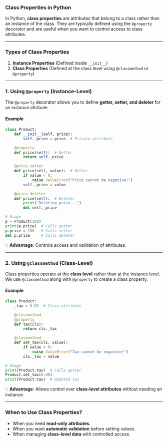 
### **Class Properties in Python**

In Python, **class properties** are attributes that belong to a class rather than an instance of the class. They are typically defined using the `@property` decorator and are useful when you want to control access to class attributes.

---

### **Types of Class Properties**
1. **Instance Properties** (Defined inside `__init__`)
2. **Class Properties** (Defined at the class level using `@classmethod` or `@property`)

---

### **1. Using `@property` (Instance-Level)**
The `@property` decorator allows you to define **getter, setter, and deleter** for an instance attribute.

#### **Example**
```python
class Product:
    def __init__(self, price):
        self._price = price  # Private attribute

    @property
    def price(self):  # Getter
        return self._price

    @price.setter
    def price(self, value):  # Setter
        if value < 0:
            raise ValueError("Price cannot be negative!")
        self._price = value

    @price.deleter
    def price(self):  # Deleter
        print("Deleting price...")
        del self._price

# Usage
p = Product(100)
print(p.price)  # Calls getter
p.price = 150   # Calls setter
del p.price     # Calls deleter
```
💡 **Advantage**: Controls access and validation of attributes.

---

### **2. Using `@classmethod` (Class-Level)**
Class properties operate at the **class level** rather than at the instance level. We use `@classmethod` along with `@property` to create a class property.

#### **Example**
```python
class Product:
    _tax = 0.05  # Class attribute

    @classmethod
    @property
    def tax(cls):
        return cls._tax

    @classmethod
    def set_tax(cls, value):
        if value < 0:
            raise ValueError("Tax cannot be negative!")
        cls._tax = value

# Usage
print(Product.tax)  # Calls getter
Product.set_tax(0.08)
print(Product.tax)  # Updated tax
```
💡 **Advantage**: Allows control over **class-level attributes** without needing an instance.

---

### **When to Use Class Properties?**
- When you need **read-only attributes**.
- When you want **automatic validation** before setting values.
- When managing **class-level data** with controlled access.